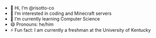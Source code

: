 - 👋 Hi, I’m @risotto-co
- 👀 I’m interested in coding and Minecraft servers
- 🌱 I’m currently learning Computer Science
- 😄 Pronouns: he/him
- ⚡ Fun fact: I am currently a freshman at the University of Kentucky

<!---
risotto-co/risotto-co is a ✨ special ✨ repository because its `README.md` (this file) appears on your GitHub profile.
You can click the Preview link to take a look at your changes.
--->
